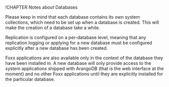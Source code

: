 !CHAPTER Notes about Databases

Please keep in mind that each database contains its own system collections,
which need to be set up when a database is created. This will make the creation
of a database take a while. 

Replication is configured on a per-database level, meaning that any replication logging or applying for a new database must
be configured explicitly after a new database has been created. 

Foxx applications
are also available only in the context of the database they have been installed 
in. A new database will only provide access to the system applications shipped
with ArangoDB (that is the web interface at the moment) and no other Foxx
applications until they are explicitly installed for the particular database.
